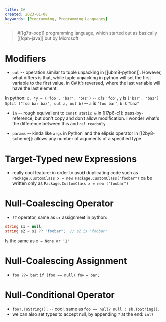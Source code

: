 ```yaml
---
title: C#
created: 2023-01-08
keywords: [Programming, Programming Languages]
---
```


> #[[g7tr-oop]] programming language, which started out as basically [[fqah-java]] but by Microsoft

# Modifiers

- `out` -- operation similar to tuple unpacking in [[ubm8-python]]. However, what differs is that, while tuple unpacking in python will set the first variable to the first value, in C# it's reversed, where the last variable will have the last element:

In python:
`x, *y = ('foo', 'bar', 'baz')` -- `x` is `'foo'`, `y` is `['bar', 'baz']`
`Split ("foo bar baz", out a, out b)` -- `a` is `"foo bar"`, `b` is `"baz"`

- `in` -- rough equivallent to `const static &` in [[l7p6-c]]: pass-by-reference, but don't copy and don't allow modification. I wonder what's the difference between this and `ref readonly`

- `params` -- kinda like `args` in Python, and the elipsis operator in [[2by8-scheme]]: allows any number of arguments of a specified type

# Target-Typed new Expressions

- really cool feature: in order to avoid duplicating code such as `Package.CustomClass x = new Package.CustomClass("foobar")` ca be written only as `Package.CustomClass x = new ("foobar")`

# Null-Coalescing Operator

- `??` operator, same as `or` assignment in python:

```csharp
string s1 = null;
string s2 = s1 ?? "foobar";  // s2 is "foobar"
```

Is the same as
`x = None or '1'`

# Null-Coalescing Assignment

- `foo ??= bar`: `if (foo == null) foo = bar;`

# Null-Conditional Operator

- `foo?.ToString();` -- cool, same as `foo == null? null : sb.ToString();`
- we can also set types to accept null, by appending `?` at the end: `int?`
